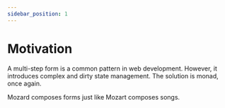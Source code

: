 ```yaml
---
sidebar_position: 1
---
```


# Motivation
A multi-step form is a common pattern in web development. However, it introduces complex and dirty state management. The solution is monad, once again.

Mozard composes forms just like Mozart composes songs.